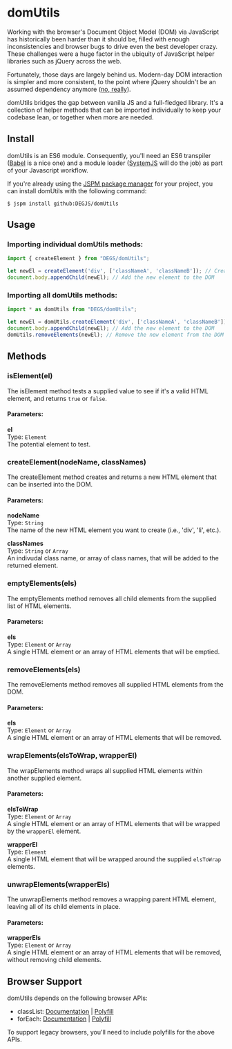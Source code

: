 # domUtils
Working with the browser's Document Object Model (DOM) via JavaScript has historically been harder than it should be, filled with enough inconsistencies and browser bugs to drive even the best developer crazy. These challenges were a huge factor in the ubiquity of JavaScript helper libraries such as jQuery across the web.

Fortunately, those days are largely behind us. Modern-day DOM interaction is simpler and more consistent, to the point where jQuery shouldn't be an assumed dependency anymore ([no, really](http://youmightnotneedjquery.com/)).

domUtils bridges the gap between vanilla JS and a full-fledged library. It's a collection of helper methods that can be imported individually to keep your codebase lean, or together when more are needed.

## Install
domUtils is an ES6 module. Consequently, you'll need an ES6 transpiler ([Babel](https://babeljs.io) is a nice one) and a module loader ([SystemJS](https://github.com/systemjs/systemjs) will do the job) as part of your Javascript workflow.

If you're already using the [JSPM package manager](http://jspm.io) for your project, you can install domUtils with the following command:

```
$ jspm install github:DEGJS/domUtils
```

## Usage

### Importing individual domUtils methods:
```js
import { createElement } from "DEGS/domUtils";

let newEl = createElement('div', ['classNameA', 'classNameB']); // Create a new element
document.body.appendChild(newEl); // Add the new element to the DOM
```

### Importing all domUtils methods:
```js
import * as domUtils from "DEGS/domUtils";

let newEl = domUtils.createElement('div', ['classNameA', 'classNameB']); // Create a new element
document.body.appendChild(newEl); // Add the new element to the DOM
domUtils.removeElements(newEl); // Remove the new element from the DOM
```

## Methods

### isElement(el)
The isElement method tests a supplied value to see if it's a valid HTML element, and returns `true` or `false`.
#### Parameters:
**el**  
Type: `Element`  
The potential element to test.

### createElement(nodeName, classNames)
The createElement method creates and returns a new HTML element that can be inserted into the DOM.
#### Parameters:
**nodeName**   
Type: `String`  
The name of the new HTML element you want to create (i.e., 'div', 'li', etc.).   

**classNames**   
Type: `String` or `Array`  
An indivudal class name, or array of class names, that will be added to the returned element.

### emptyElements(els)
The emptyElements method removes all child elements from the supplied list of HTML elements.
#### Parameters:
**els**   
Type: `Element` or `Array`   
A single HTML element or an array of HTML elements that will be emptied.

### removeElements(els)
The removeElements method removes all supplied HTML elements from the DOM.
#### Parameters:
**els**   
Type: `Element` or `Array`   
A single HTML element or an array of HTML elements that will be removed.

### wrapElements(elsToWrap, wrapperEl)
The wrapElements method wraps all supplied HTML elements within another supplied element.
#### Parameters:
**elsToWrap**   
Type: `Element` or `Array`   
A single HTML element or an array of HTML elements that will be wrapped by the `wrapperEl` element.

**wrapperEl**   
Type: `Element`   
A single HTML element that will be wrapped around the supplied `elsToWrap` elements.

### unwrapElements(wrapperEls)
The unwrapElements method removes a wrapping parent HTML element, leaving all of its child elements in place.
#### Parameters:
**wrapperEls**   
Type: `Element` or `Array`   
A single HTML element or an array of HTML elements that will be removed, without removing child elements.


## Browser Support

domUtils depends on the following browser APIs:
+ classList: [Documentation](https://developer.mozilla.org/en-US/docs/Web/API/Element/classList) | [Polyfill](https://github.com/eligrey/classList.js/)
+ forEach: [Documentation](https://developer.mozilla.org/en-US/docs/Web/JavaScript/Reference/Global_Objects/Array/forEach) | [Polyfill](https://developer.mozilla.org/en-US/docs/Web/JavaScript/Reference/Global_Objects/Array/forEach#Polyfill)

To support legacy browsers, you'll need to include polyfills for the above APIs.
